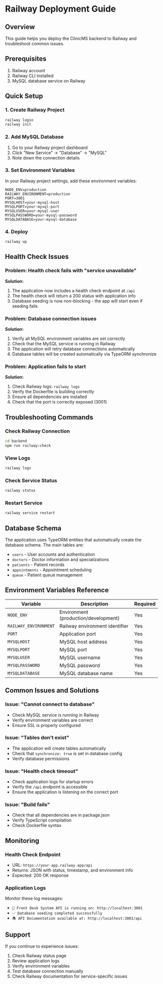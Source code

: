 # Railway Deployment Guide

## Overview

This guide helps you deploy the ClinicMS backend to Railway and troubleshoot common issues.

## Prerequisites

1. Railway account
2. Railway CLI installed
3. MySQL database service on Railway

## Quick Setup

### 1. Create Railway Project

```bash
railway login
railway init
```

### 2. Add MySQL Database

1. Go to your Railway project dashboard
2. Click "New Service" → "Database" → "MySQL"
3. Note down the connection details

### 3. Set Environment Variables

In your Railway project settings, add these environment variables:

```env
NODE_ENV=production
RAILWAY_ENVIRONMENT=production
PORT=3001
MYSQLHOST=your-mysql-host
MYSQLPORT=your-mysql-port
MYSQLUSER=your-mysql-user
MYSQLPASSWORD=your-mysql-password
MYSQLDATABASE=your-mysql-database
```

### 4. Deploy

```bash
railway up
```

## Health Check Issues

### Problem: Health check fails with "service unavailable"

**Solution:**

1. The application now includes a health check endpoint at `/api`
2. The health check will return a 200 status with application info
3. Database seeding is now non-blocking - the app will start even if seeding fails

### Problem: Database connection issues

**Solution:**

1. Verify all MySQL environment variables are set correctly
2. Check that the MySQL service is running in Railway
3. The application will retry database connections automatically
4. Database tables will be created automatically via TypeORM synchronize

### Problem: Application fails to start

**Solution:**

1. Check Railway logs: `railway logs`
2. Verify the Dockerfile is building correctly
3. Ensure all dependencies are installed
4. Check that the port is correctly exposed (3001)

## Troubleshooting Commands

### Check Railway Connection

```bash
cd backend
npm run railway:check
```

### View Logs

```bash
railway logs
```

### Check Service Status

```bash
railway status
```

### Restart Service

```bash
railway service restart
```

## Database Schema

The application uses TypeORM entities that automatically create the database schema. The main tables are:

- `users` - User accounts and authentication
- `doctors` - Doctor information and specializations
- `patients` - Patient records
- `appointments` - Appointment scheduling
- `queue` - Patient queue management

## Environment Variables Reference

| Variable              | Description                          | Required |
| --------------------- | ------------------------------------ | -------- |
| `NODE_ENV`            | Environment (production/development) | Yes      |
| `RAILWAY_ENVIRONMENT` | Railway environment identifier       | Yes      |
| `PORT`                | Application port                     | Yes      |
| `MYSQLHOST`           | MySQL host address                   | Yes      |
| `MYSQLPORT`           | MySQL port                           | Yes      |
| `MYSQLUSER`           | MySQL username                       | Yes      |
| `MYSQLPASSWORD`       | MySQL password                       | Yes      |
| `MYSQLDATABASE`       | MySQL database name                  | Yes      |

## Common Issues and Solutions

### Issue: "Cannot connect to database"

- Check MySQL service is running in Railway
- Verify environment variables are correct
- Ensure SSL is properly configured

### Issue: "Tables don't exist"

- The application will create tables automatically
- Check that `synchronize: true` is set in database config
- Verify database permissions

### Issue: "Health check timeout"

- Check application logs for startup errors
- Verify the `/api` endpoint is accessible
- Ensure the application is listening on the correct port

### Issue: "Build fails"

- Check that all dependencies are in package.json
- Verify TypeScript compilation
- Check Dockerfile syntax

## Monitoring

### Health Check Endpoint

- URL: `https://your-app.railway.app/api`
- Returns: JSON with status, timestamp, and environment info
- Expected: 200 OK response

### Application Logs

Monitor these log messages:

- `🚀 Front Desk System API is running on: http://localhost:3001`
- `✅ Database seeding completed successfully`
- `📚 API Documentation available at: http://localhost:3001/api`

## Support

If you continue to experience issues:

1. Check Railway status page
2. Review application logs
3. Verify environment variables
4. Test database connection manually
5. Check Railway documentation for service-specific issues
